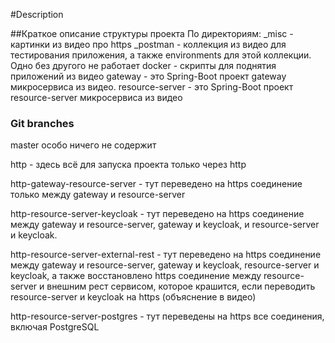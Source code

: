 #Description

##Краткое описание структуры проекта
По директориям:
_misc - картинки из видео про https
_postman - коллекция из видео для тестирования приложения, а также environments для этой коллекции. 
            Одно без другого не работает
docker - скрипты для поднятия приложений из видео
gateway - это Spring-Boot проект gateway микросервиса из видео.
resource-server - это Spring-Boot проект resource-server микросервиса из видео

### Git branches
master особо ничего не содержит

http - здесь всё для запуска проекта только через http

http-gateway-resource-server - тут переведено на https соединение только между gateway и resource-server

http-resource-server-keycloak - тут переведено на https соединение между 
            gateway и resource-server,
            gateway и keycloak, и 
            resource-server и keycloak.

http-resource-server-external-rest - тут переведено на https соединение между
            gateway и resource-server,
            gateway и keycloak,
            resource-server и keycloak,
            а также восстановлено https соединение между resource-server и внешним рест сервисом, которое крашится,
            если переводить resource-server и keycloak на https (объяснение в видео)

http-resource-server-postgres - тут переведены на https все соединения, включая PostgreSQL
